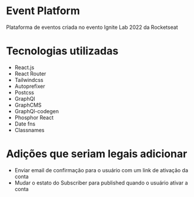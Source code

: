# Event Platform

Plataforma de eventos criada no evento Ignite Lab 2022 da Rocketseat

# Tecnologias utilizadas

- React.js
- React Router
- Tailwindcss
- Autoprefixer
- Postcss
- GraphQl
- GraphCMS
- GraphQl-codegen
- Phosphor React
- Date fns
- Classnames

# Adições que seriam legais adicionar

- Enviar email de confirmação para o usuário com um link de ativação da conta
- Mudar o estato do Subscriber para published quando o usuário ativar a conta
